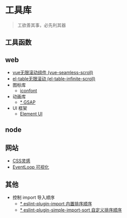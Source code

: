 # 工具库

> 工欲善其事，必先利其器 


## 工具函数

## web
- [vue无限滚动组件 (vue-seamless-scroll)](https://github.com/chenxuan0000/vue-seamless-scroll)
- [el-table无限滚动 (el-table-infinite-scroll)](https://github.com/yujinpan/el-table-infinite-scroll)
- 图标库
  - [iconfont](https://www.iconfont.cn/)
- 动画库
  - [* GSAP](https://gsap.com/)
- UI 框架
  - [Element UI](https://element.eleme.cn/#/zh-CN)

## node

## 网站
- [CSS灵感](https://chokcoco.github.io/CSS-Inspiration/#/)
- [EventLoop 可视化](https://www.jsv9000.app/)

## 其他

- 控制 import 导入顺序
  - [* eslint-plugin-import 内置排序顺序](https://www.npmjs.com/package/eslint-plugin-import)
  - [* eslint-plugin-simple-import-sort 自定义排序顺序](https://www.npmjs.com/package/eslint-plugin-simple-import-sort) 

